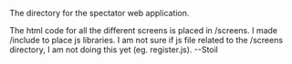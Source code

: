 The directory for the spectator web application.

The html code for all the different screens is placed in /screens. I made
/include to place js libraries. I am not sure if js file related to the
/screens directory, I am not doing this yet (eg. register.js).
--Stoil
